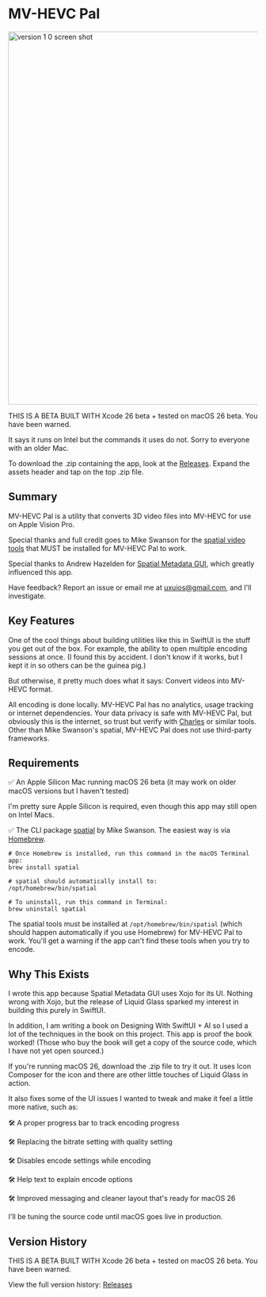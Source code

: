# MV-HEVC Pal

<img width="752" alt="version 1 0 screen shot" src="https://github.com/user-attachments/assets/062e0cff-5e2d-4b71-8c72-fcf8692c7306" />

THIS IS A BETA BUILT WITH Xcode 26 beta + tested on macOS 26 beta. You have been warned.

It says it runs on Intel but the commands it uses do not. Sorry to everyone with an older Mac.

To download the .zip containing the app, look at the [Releases](https://github.com/ntfromchicago/MV-HEVC-Pal/releases). Expand the assets header and tap on the top .zip file.

## Summary

MV-HEVC Pal is a utility that converts 3D video files into MV-HEVC for use on Apple Vision Pro.

Special thanks and full credit goes to Mike Swanson for the [spatial video tools](https://blog.mikeswanson.com/spatial-video/) that MUST be installed for MV-HEVC Pal to work.

Special thanks to Andrew Hazelden for [Spatial Metadata GUI](https://github.com/Kartaverse/Spatial-Metadata), which greatly influenced this app.

Have feedback? Report an issue or email me at uxuios@gmail.com, and I'll investigate.

## Key Features

One of the cool things about building utilities like this in SwiftUI is the stuff you get out of the box. For example, the ability to open multiple encoding sessions at once. (I found this by accident. I don't know if it works, but I kept it in so others can be the guinea pig.)

But otherwise, it pretty much does what it says: Convert videos into MV-HEVC format.

All encoding is done locally. MV-HEVC Pal has no analytics, usage tracking or internet dependencies. Your data privacy is safe with MV-HEVC Pal, but obviously this is the internet, so trust but verify with [Charles](https://www.charlesproxy.com) or similar tools. Other than Mike Swanson's spatial, MV-HEVC Pal does not use third-party frameworks.

## Requirements

✅ An Apple Silicon Mac running macOS 26 beta (it may work on older macOS versions but I haven't tested)

I'm pretty sure Apple Silicon is required, even though this app may still open on Intel Macs.

✅ The CLI package [spatial](https://blog.mikeswanson.com/spatial-video/) by Mike Swanson. The easiest way is via [Homebrew](https://brew.sh/).
		
	# Once Homebrew is installed, run this command in the macOS Terminal app:
	brew install spatial
		
	# spatial should automatically install to:
	/opt/homebrew/bin/spatial

	# To uninstall, run this command in Terminal:
	brew uninstall spatial

The spatial tools must be installed at `/opt/homebrew/bin/spatial` (which should happen automatically if you use Homebrew) for MV-HEVC Pal to work. You'll get a warning if the app can't find these tools when you try to encode.

## Why This Exists

I wrote this app because Spatial Metadata GUI uses Xojo for its UI. Nothing wrong with Xojo, but the release of Liquid Glass sparked my interest in building this purely in SwiftUI.

In addition, I am writing a book on Designing With SwiftUI + AI so I used a lot of the techniques in the book on this project. This app is proof the book worked! (Those who buy the book will get a copy of the source code, which I have not yet open sourced.)

If you're running macOS 26, download the .zip file to try it out. It uses Icon Composer for the icon and there are other little touches of Liquid Glass in action. 

It also fixes some of the UI issues I wanted to tweak and make it feel a little more native, such as:

🛠️ A proper progress bar to track encoding progress

🛠️ Replacing the bitrate setting with quality setting

🛠️ Disables encode settings while encoding

🛠️ Help text to explain encode options

🛠️ Improved messaging and cleaner layout that's ready for macOS 26

I'll be tuning the source code until macOS goes live in production.

## Version History

THIS IS A BETA BUILT WITH Xcode 26 beta + tested on macOS 26 beta. You have been warned.

View the full version history: [Releases](https://github.com/ntfromchicago/MV-HEVC-Pal/releases)
